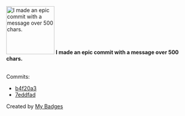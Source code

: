 <img src="https://my-badges.github.io/my-badges/epic-commit.png" alt="I made an epic commit with a message over 500 chars." title="I made an epic commit with a message over 500 chars." width="128">
<strong>I made an epic commit with a message over 500 chars.</strong>
<br><br>

Commits:

- <a href="https://github.com/Siddhant-K-code/sourcegraph/commit/b4f20a3304d4341be7b17ecb9007e321dc8a3d6b">b4f20a3</a>
- <a href="https://github.com/Siddhant-K-code/deploy/commit/7eddfad53b9296b9b2403147b8fa9027812f4241">7eddfad</a>


Created by <a href="https://github.com/my-badges/my-badges">My Badges</a>